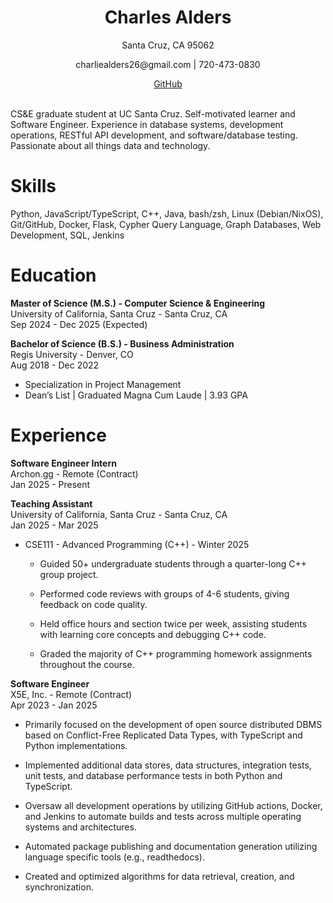 <div style="text-align: center;">
    <h1>Charles Alders</h1>
    <p>Santa Cruz, CA 95062</p>
    <p>charliealders26@gmail.com | 720-473-0830</p>
    <a href="https://github.com/char26">GitHub</a>
</div>
<br>

<div class="flushleft">

CS&E graduate student at UC Santa Cruz. Self-motivated learner and
Software Engineer. Experience in database systems, development
operations, RESTful API development, and software/database testing.
Passionate about all things data and technology.

</div>

# Skills

Python, JavaScript/TypeScript, C++, Java, bash/zsh, Linux (Debian/NixOS), Git/GitHub,
Docker, Flask, Cypher Query Language, Graph Databases, Web Development,
SQL, Jenkins

# Education

<div class="flushleft">

**Master of Science (M.S.) - Computer Science & Engineering** \
University of California, Santa Cruz - Santa Cruz, CA \
Sep 2024 - Dec 2025 (Expected)

</div>

<div class="flushleft">

**Bachelor of Science (B.S.) - Business Administration** \
Regis University - Denver, CO \
Aug 2018 - Dec 2022

- Specialization in Project Management
- Dean’s List \| Graduated Magna Cum Laude \| 3.93 GPA

</div>

# Experience

<div class="flushleft">

**Software Engineer Intern** \
Archon.gg - Remote (Contract) \
Jan 2025 - Present

</div>

<div class="flushleft">

**Teaching Assistant** \
University of California, Santa Cruz - Santa Cruz, CA \
Jan 2025 - Mar 2025

- CSE111 - Advanced Programming (C++) - Winter 2025

  - Guided 50+ undergraduate students through a quarter-long C++ group
    project.

  - Performed code reviews with groups of 4-6 students, giving feedback
    on code quality.

  - Held office hours and section twice per week, assisting students
    with learning core concepts and debugging C++ code.

  - Graded the majority of C++ programming homework assignments
    throughout the course.

</div>

<div class="flushleft">

**Software Engineer** \
X5E, Inc. - Remote (Contract) \
Apr 2023 - Jan 2025

- Primarily focused on the development of open source distributed DBMS
  based on Conflict-Free Replicated Data Types, with TypeScript and
  Python implementations.

- Implemented additional data stores, data structures, integration
  tests, unit tests, and database performance tests in both Python and
  TypeScript.

- Oversaw all development operations by utilizing GitHub actions,
  Docker, and Jenkins to automate builds and tests across multiple
  operating systems and architectures.

- Automated package publishing and documentation generation utilizing
  language specific tools (e.g., readthedocs).

- Created and optimized algorithms for data retrieval, creation, and
  synchronization.

</div>
